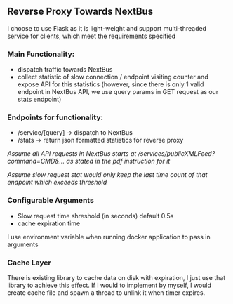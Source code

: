 ## Reverse Proxy Towards NextBus

I choose to use Flask as it is light-weight and support multi-threaded service for clients, which meet the requirements specified

### Main Functionality:

* dispatch traffic towards NextBus
* collect statistic of slow connection / endpoint visiting counter and expose API for this statistics (however, since there is only 1 valid endpoint in NextBus API, we use query params in GET request as our stats endpoint)

### Endpoints for functionality:

* <host>/service/[query] -> dispatch to NextBus
* <host>/stats -> return json formatted statistics for reverse proxy

*Assume all API requests in NextBus starts at /services/publicXMLFeed?command=CMD&... as stated in the pdf instruction for it*

*Assume slow request stat would only keep the last time count of that endpoint which exceeds threshold*

### Configurable Arguments

* Slow request time shreshold (in seconds) default 0.5s
* cache expiration time

I use environment variable when running docker application to pass in arguments

### Cache Layer

There is existing library to cache data on disk with expiration, I just use that library to achieve this effect. If I would to implement by myself, I would create cache file and spawn a thread to unlink it when timer expires.